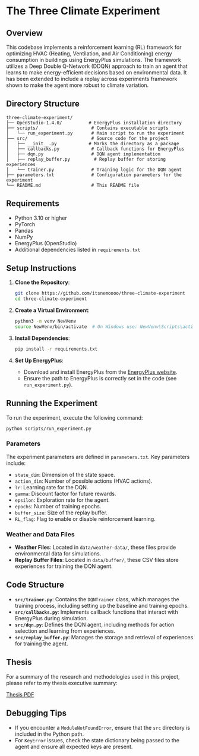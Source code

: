 # The Three Climate Experiment

## Overview

This codebase implements a reinforcement learning (RL) framework for optimizing HVAC (Heating, Ventilation, and Air Conditioning) energy consumption in buildings using EnergyPlus simulations. The framework utilizes a Deep Double Q-Network (DDQN) approach to train an agent that learns to make energy-efficient decisions based on environmental data. It has been extended to include a replay across experiments framework shown to make the agent more robust to climate variation.

## Directory Structure

```
three-climate-experiment/
├── OpenStudio-1.4.0/          # EnergyPlus installation directory
├── scripts/                    # Contains executable scripts
│   └── run_experiment.py       # Main script to run the experiment
├── src/                        # Source code for the project
│   ├── __init__.py            # Marks the directory as a package
│   ├── callbacks.py            # Callback functions for EnergyPlus
│   ├── dqn.py                  # DQN agent implementation
│   ├── replay_buffer.py         # Replay buffer for storing experiences
│   └── trainer.py              # Training logic for the DQN agent
├── parameters.txt              # Configuration parameters for the experiment
└── README.md                   # This README file
```

## Requirements

- Python 3.10 or higher
- PyTorch
- Pandas
- NumPy
- EnergyPlus (OpenStudio)
- Additional dependencies listed in `requirements.txt`

## Setup Instructions

1. **Clone the Repository**:
   ```bash
   git clone https://github.com/itsnemoooo/three-climate-experiment
   cd three-climate-experiment
   ```

2. **Create a Virtual Environment**:
   ```bash
   python3 -m venv NewVenv
   source NewVenv/bin/activate  # On Windows use: NewVenv\Scripts\activate
   ```

3. **Install Dependencies**:
   ```bash
   pip install -r requirements.txt
   ```

4. **Set Up EnergyPlus**:
   - Download and install EnergyPlus from the [EnergyPlus website](https://energyplus.net/).
   - Ensure the path to EnergyPlus is correctly set in the code (see `run_experiment.py`).

## Running the Experiment

To run the experiment, execute the following command:

```bash
python scripts/run_experiment.py
```

### Parameters

The experiment parameters are defined in `parameters.txt`. Key parameters include:

- `state_dim`: Dimension of the state space.
- `action_dim`: Number of possible actions (HVAC actions).
- `lr`: Learning rate for the DQN.
- `gamma`: Discount factor for future rewards.
- `epsilon`: Exploration rate for the agent.
- `epochs`: Number of training epochs.
- `buffer_size`: Size of the replay buffer.
- `RL_flag`: Flag to enable or disable reinforcement learning.

### Weather and Data Files

- **Weather Files**: Located in `data/weather-data/`, these files provide environmental data for simulations.
- **Replay Buffer Files**: Located in `data/buffer/`, these CSV files store experiences for training the DQN agent.

## Code Structure

- **`src/trainer.py`**: Contains the `DQNTrainer` class, which manages the training process, including setting up the baseline and training epochs.
- **`src/callbacks.py`**: Implements callback functions that interact with EnergyPlus during simulation.
- **`src/dqn.py`**: Defines the DQN agent, including methods for action selection and learning from experiences.
- **`src/replay_buffer.py`**: Manages the storage and retrieval of experiences for training the agent.

## Thesis

For a summary of the research and methodologies used in this project, please refer to my thesis executive summary:

[Thesis PDF](ExecutiveSummary.pdf)


## Debugging Tips

- If you encounter a `ModuleNotFoundError`, ensure that the `src` directory is included in the Python path.
- For `KeyError` issues, check the state dictionary being passed to the agent and ensure all expected keys are present.